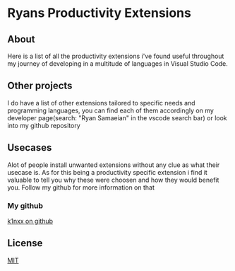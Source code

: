 # Ryans Productivity Extensions

## About
Here is a list of all the productivity extensions i've found useful throughout my journey of developing in a multitude of languages in Visual Studio Code.

## Other projects
I do have a list of other extensions tailored to specific needs and programming languages, you can find each of them accordingly on my developer page(search: "Ryan Samaeian" in the vscode search bar) or look into my github repository

## Usecases
Alot of people install unwanted extensions without any clue as what their usecase is. As for this being a productivity specific extension i find it valuable to tell you why these were choosen and how they would benefit you. Follow my github for more information on that


### My github
[k1nxx on github](https://github.com/k1nxx)


## License

[MIT](https://choosealicense.com/licenses/mit/)
